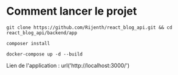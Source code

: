 # Comment lancer le projet

`git clone https://github.com/Rijenth/react_blog_api.git && cd react_blog_api/backend/app`

`composer install`

`docker-compose up -d --build`

Lien de l'application : url('http://localhost:3000/')